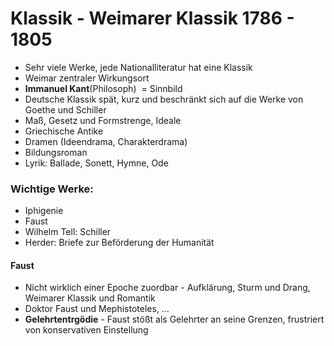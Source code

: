 # Klassik - Weimarer Klassik 1786 - 1805

-   Sehr viele Werke, jede Nationalliteratur hat eine Klassik
-   Weimar zentraler Wirkungsort
-   __Immanuel Kant__(Philosoph)  = Sinnbild
-   Deutsche Klassik spät, kurz und beschränkt sich auf die Werke von Goethe und Schiller
-   Maß, Gesetz und Formstrenge, Ideale
-   Griechische Antike
-   Dramen (Ideendrama, Charakterdrama)
-   Bildungsroman
-   Lyrik: Ballade, Sonett, Hymne, Ode
### Wichtige Werke:
-   Iphigenie
-   Faust
-   Wilhelm Tell: Schiller
-   Herder: Briefe zur Beförderung der Humanität

#### Faust
-   Nicht wirklich einer Epoche zuordbar - Aufklärung, Sturm und Drang, Weimarer Klassik und Romantik
-   Doktor Faust und Mephistoteles, …
-   __Gelehrtentrgödie__ - Faust stößt als Gelehrter an seine Grenzen, frustriert von konservativen Einstellung